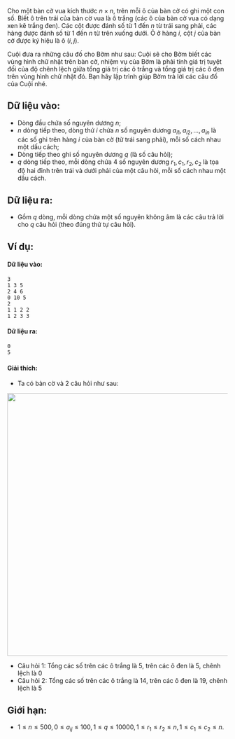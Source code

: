 Cho một bàn cờ vua kích thước $n×n$, trên mỗi ô của bàn cờ có ghi một con số. Biết ô trên trái của bàn cờ vua là ô trắng (các ô của bàn cờ vua có dạng xen kẽ trắng đen). Các cột được đánh số từ $1$ đến $n$ từ trái sang phải, các hàng được đánh số từ $1$ đến $n$ từ trên xuống dưới. Ô ở hàng $i$, cột $j$ của bàn cờ được ký hiệu là ô $(i, j)$.

Cuội đưa ra những câu đố cho Bờm như sau: Cuội sẽ cho Bờm biết các vùng hình chữ nhật trên bàn cờ, nhiệm vụ của Bờm là phải tính giá trị tuyệt đối của độ chênh lệch giữa tổng giá trị các ô trắng và tổng giá trị các ô đen trên vùng hình chữ nhật đó. Bạn hãy lập trình giúp Bờm trả lời các câu đố của Cuội nhé.

## Dữ liệu vào:
- Dòng đầu chứa số nguyên dương $n$;
- $n$ dòng tiếp theo, dòng thứ $i$ chứa $n$ số nguyên dương $a_{i1}, a_{i2}, …, a_{in}$ là các số ghi trên hàng $i$ của bàn cờ (từ trái sang phải), mỗi số cách nhau một dấu cách;
- Dòng tiếp theo ghi số nguyên dương $q$ (là số câu hỏi);
- $q$ dòng tiếp theo, mỗi dòng chứa $4$ số nguyên dương $r_1, c_1, r_2, c_2$ là tọa độ hai đỉnh trên trái và dưới phải của một câu hỏi, mỗi số cách nhau một dấu cách.

## Dữ liệu ra:
- Gồm $q$ dòng, mỗi dòng chứa một số nguyên không âm là các câu trả lời cho $q$ câu hỏi (theo đúng thứ tự câu hỏi).

## Ví dụ:
#### Dữ liệu vào:
```
3 
1 3 5
2 4 6
0 10 5
2
1 1 2 2
1 2 3 3
```

#### Dữ liệu ra:
```
0
5
```
#### Giải thích:
- Ta có bàn cờ và $2$ câu hỏi như sau:
 <center><img src="/images/problems/436/DPBOARD.png" width=600px></center>

- Câu hỏi $1$: Tổng các số trên các ô trắng là $5$, trên các ô đen là $5$, chênh lệch là $0$
- Câu hỏi $2$: Tổng các số trên các ô trắng là $14$, trên các ô đen là $19$, chênh lệch là $5$

## Giới hạn:
- $1 ≤ n ≤ 500, 0 ≤ a_{ij} ≤ 100, 1 ≤ q ≤ 10000, 1 ≤ r_1 ≤ r_2 ≤ n, 1 ≤ c_1 ≤ c_2 ≤ n$.